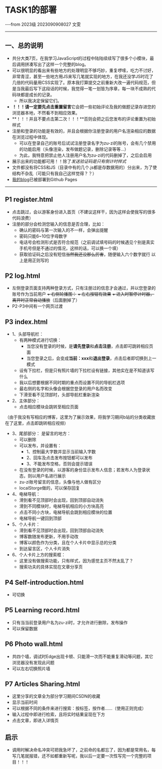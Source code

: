 # TASK1的部署
---from 2023级 2023090908027 文雯
***
## 一、总的说明
+ 共分大类7页，在我学习JavaScript的过程中陆陆续续写了很多个小模块，最后调用拼凑写出了这样一个完整的blog。
+ 可以很明显的看出来有些地方的处理明显不够巧妙，重复啰嗦，吃力不讨好，非常青涩，甚至一些地方用JS来写几笔就实现的地方，在我还没学JS时花了几倍的代码量用CSS实现了。原本我打算提交之前重新大改一遍代码规范，但是当我最后写下这段话的时候，我觉得一笔一划皆为序章，每一块不成熟的代码块都是成长的记录。
   + 所以我决定保留它们。
+ **！！！请一定要先点击重置留言**它会把一些初始评论及我的做题记录存进您的浏览器本地，不然看不到相应效果。
+ **！！！并且不要点击第二次！！！**否则会把之后您发布的评论重置为初始样式
+ 注册和登录的功能是有效的，并且会根据你注册登录的用户名渲染相应的数据在浏览过程中体现。
  + 可以在登录自己的账号后试试注册登录名字为zu-zi的账号，会有几个禁用的功能启用（头像渲染，发布做题记录，删除记录等等...）
  + 为此，我特意把禁止他人注册用户名为zu-zi的代码删掉了，之后会启用
+ 展示出来的功能都可用！！除了*发送验证码是只有倒计时样式*
+ 文件都没有将CSS和JS（目录中有的几个.js都是存数据用的）分出来，为了使结构不杂乱（可能只有我自己这样觉得？？）
+ [我的blog](https://zu-zi.github.io/task1/P1%20register.html)已被部署到Github Pages
***

## P1 register.html
+ 点击跳过，会以游客身份进入首页（不建议这样干，因为这样会使我写的很多代码浪费）
+ 注册的部分会检测您输入的信息是否合理，比如：
    + 确认的密码与第一次输入的不一样，会弹出提醒
    + 密码只能6~10位字母数字
    + 电话号会检测形式是否符合规范（之前调试填号码的时候遇见个别是真实手机号但是不通过的情况，这样的话，可以换一个填）
    + 获取验证码之后没有短信~~当然我还没那么厉害~~，随便输入六个数字就行
  以上是用正则写的


## P2 log.html
+ 左侧登录页面支持两种登录方式，只有注册过的信息才会通过，并以您登录的账号作为当前用户
~~+ 右侧轮播图：~~
   ~~+ 左右按钮有效果~~
   ~~+ 进入时暂停计时器，离开时正常自动播放~~（后面删掉了）
+ P2-P3中间有一个网页过渡


## P3 index.html
+ 1、头部导航栏：
  + 有两种模式进行切换：
     + 当您没有登录的时候，是**请先登录**和**点击注册**，点击即可跳转相应页面
     + 当您登录之后，会变成**当前：xxx**和**退出登录**，点击后者即切换到上一模式
  + 设有下拉栏，但是只有照片墙的下拉栏设有链接，其他实在是不知道该写什么
  + 我以后想要根据不同时期的重点而设置不同的导航栏选项
  + 最右侧的名字和头像会根据您登录的用户名而改变
  + 下滑至看不见顶部时，头部导航栏重新渲染
+ 2、主体部分：
  + 点击相应模块会跳转至相应页面

（由于我没有写相应的博客，这里为了展示效果，将我学习期间b站的分类收藏放在了这里，点击即跳转相应视频）
+ 3、尾部部分：
  是留言的地方：  
    + 可以删除
    + 可以发布，并设置有：
       + 1、控制最大字数并显示当前输入字数
       + 2、回车及点击发布按钮都可以发布
       + 3、不能发布空格，否则会提示错误
    + 在没有登录的时候，以游客的身份显示发布人信息；若发布人为登录状态，则以用户名进行展示
    + zu-zi账号留言的信息，头像与他人做有区分
    + localStorge做的，可以保存回复
+ 4、电梯导航：
    + 滑到看不见顶部时会出现，回到顶部自动消失
    + 滑到不同模块时，电梯导航相应的小方块高亮
    + 点击不同小方块，电梯导航会跳到相应模块的位置
    + 电梯导航一键回到顶部
+ 5、个人卡片：
    + 滑到看不见顶部时会出现，回到顶部自动消失
    + 博客数随发布更新，不用手动改
    + 博客以颜色作为分类，且在个人卡片中显示总的分类
    + 到达留言区，个人卡片消失
+ 6、个人卡片上方的搜索框：
    + 这里没有做搜索功能，只有样式，因为感觉主页不然太乱了？ 
    + 搜索功夫的具体实现在文章分享页

## P4 Self-introduction.html
+ 可切换 
  
## P5 Learning record.html
+ 只有当当前登录用户名为zu-zi时，才允许进行删除，发布操作
+ 可以保留数据

## P6 Photo wall.html
+ 共四个墙，调试时Edge出现卡顿、只能滑一次而不能重复滑动等问题，其它浏览器没有发现此问题
+ 可以左右切换照片墙

## P7 Articles Sharing.html
+ 这里分享的文章全为部分学习期间CSDN的收藏
+ 显示当前时间
+ 可以根据不同的条件来进行搜索：按标签，按作者......（使用正则完成）
+ 输入过程中即进行检索，且将实时结果呈现在下方
+ 点击文章，即进入详情页
  
## 启示
+ 调用时解决命名冲突可把我急坏了，之前命的名都忘了，因为都是常用名，每写几笔就报错，还不如都重新写呢，我以后一定要一次性写完一个完整的项目！！！
